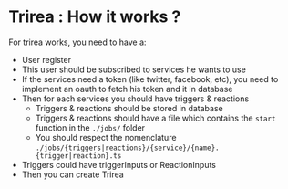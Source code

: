 # Trirea : How it works ?

For trirea works, you need to have a:
- User register
- This user should be subscribed to services he wants to use
- If the services need a token (like twitter, facebook, etc), you need to implement an oauth to fetch his token and it in database
- Then for each services you should have triggers & reactions
  - Triggers & reactions should be stored in database
  - Triggers & reactions should have a file which contains the ``start`` function in the ``./jobs/`` folder
  - You should respect the nomenclature ``./jobs/{triggers|reactions}/{service}/{name}.{trigger|reaction}.ts``
- Triggers could have triggerInputs or ReactionInputs
- Then you can create Trirea